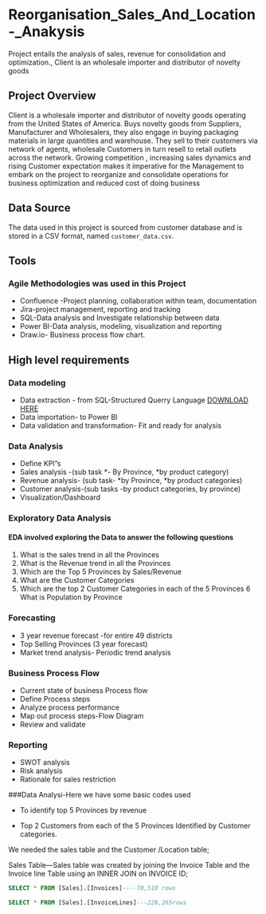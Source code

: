 # Reorganisation_Sales_And_Location-_Anakysis
Project entails the analysis of sales, revenue for consolidation and optimization., Client is an wholesale importer and distributor of novelty goods


## Project Overview
Client is a wholesale importer and distributor of novelty goods operating from the United States of America. Buys novelty goods from Suppliers, Manufacturer and Wholesalers, they also engage in buying packaging materials in large quantities and warehouse. They sell to their customers via network of agents, wholesale Customers in turn resell to retail outlets across the network. Growing competition , increasing sales dynamics and rising Customer expectation  makes it imperative for the Management to embark on the project to reorganize and consolidate operations for business optimization and reduced cost of doing business

## Data Source
The data used in this project is sourced from customer database and is stored in a CSV format, named `customer_data.csv`.

## Tools
### Agile Methodologies was used in this Project
- Confluence -Project planning, collaboration within team, documentation 
- Jira-project management, reporting and tracking
- SQL-Data analysis and Investigate relationship between data
- Power BI-Data analysis, modeling, visualization and reporting
- Draw.io- Business process flow chart.

## High level requirements
### Data modeling
- Data extraction - from SQL-Structured Querry Language [DOWNLOAD HERE](https://1drv.ms/w/s!ApWnci176Rvogx7ot_oLHxoFDL0c?e=vUtqeh)
- Data importation- to Power BI 
- Data validation and  transformation- Fit and ready for analysis

### Data Analysis
- Define KPI”s
- Sales analysis -(sub task *- By Province, *by product category)
- Revenue analysis- (sub task- *by Province, *by product categories) 
- Customer analysis-(sub tasks -by product categories, by province)
- Visualization/Dashboard

### Exploratory Data Analysis
#### EDA involved exploring the Data to answer the following questions
  1.  What is the sales trend in all the Provinces
  2.  What is the Revenue trend in all the Provinces
  3.  Which are the Top 5 Provinces by Sales/Revenue
  4.  What are the Customer Categories
  5.  Which are the top 2 Customer Categories in each of the 5 Provinces
  6   What is Population by Province

### Forecasting
- 3 year revenue forecast -for entire 49 districts 
- Top Selling  Provinces (3 year forecast)
- Market trend analysis- Periodic trend analysis
  
### Business Process Flow
- Current state of business Process flow 
- Define Process steps
- Analyze process performance
- Map out process steps-Flow Diagram
- Review and validate 

### Reporting
- SWOT analysis
- Risk analysis
- Rationale for sales restriction
 
###Data Analysi-Here we have some basic codes used
- To identify top 5 Provinces by revenue 

- Top 2 Customers from each of the 5 Provinces Identified by Customer categories. 

 We needed the sales table and the Customer /Location table; 

 Sales Table—Sales table was created by joining the Invoice Table and the Invoice line Table using an INNER JOIN on INVOICE ID; 

 

```SQL
SELECT * FROM [Sales].[Invoices]----70,510 rows
 ```

```SQL
SELECT * FROM [Sales].[InvoiceLines]---228,265rows
```

 


 


 



 



 
